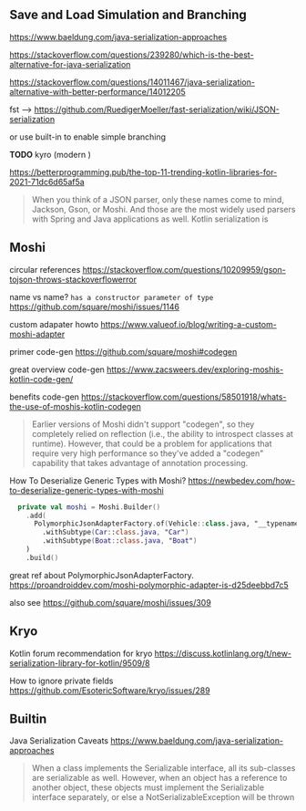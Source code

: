 ## Save and Load Simulation and Branching

https://www.baeldung.com/java-serialization-approaches

https://stackoverflow.com/questions/239280/which-is-the-best-alternative-for-java-serialization

https://stackoverflow.com/questions/14011467/java-serialization-alternative-with-better-performance/14012205

fst --> https://github.com/RuedigerMoeller/fast-serialization/wiki/JSON-serialization


or use built-in to enable simple branching

**TODO** kyro (modern )


https://betterprogramming.pub/the-top-11-trending-kotlin-libraries-for-2021-71dc6d65af5a

> When you think of a JSON parser, only these names come to mind, Jackson, Gson, or Moshi. And those are the most widely used parsers with Spring and Java applications as well. Kotlin serialization is


## Moshi

circular references https://stackoverflow.com/questions/10209959/gson-tojson-throws-stackoverflowerror

name vs name? `has a constructor parameter of type` https://github.com/square/moshi/issues/1146


custom adapater howto https://www.valueof.io/blog/writing-a-custom-moshi-adapter


primer code-gen https://github.com/square/moshi#codegen

great overview code-gen https://www.zacsweers.dev/exploring-moshis-kotlin-code-gen/

benefits code-gen https://stackoverflow.com/questions/58501918/whats-the-use-of-moshis-kotlin-codegen

> Earlier versions of Moshi didn't support "codegen", so they completely relied on reflection (i.e., the ability to introspect classes at runtime). However, that could be a problem for applications that require very high performance so they've added a "codegen" capability that takes advantage of annotation processing.


How To Deserialize Generic Types with Moshi?
https://newbedev.com/how-to-deserialize-generic-types-with-moshi

```kotlin
  private val moshi = Moshi.Builder()
    .add(
      PolymorphicJsonAdapterFactory.of(Vehicle::class.java, "__typename")
        .withSubtype(Car::class.java, "Car")
        .withSubtype(Boat::class.java, "Boat")
    )
    .build()
```
great ref about PolymorphicJsonAdapterFactory. https://proandroiddev.com/moshi-polymorphic-adapter-is-d25deebbd7c5

also see https://github.com/square/moshi/issues/309

## Kryo

Kotlin forum recommendation for kryo https://discuss.kotlinlang.org/t/new-serialization-library-for-kotlin/9509/8

How to ignore private fields https://github.com/EsotericSoftware/kryo/issues/289

## Builtin

Java Serialization Caveats https://www.baeldung.com/java-serialization-approaches

> When a class implements the Serializable interface, all its sub-classes are serializable as well. However, when an object has a reference to another object, these objects must implement the Serializable interface separately, or else a NotSerializableException will be thrown
